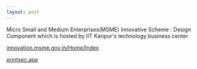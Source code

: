 ```yaml
---
layout: post
---
```


Micro Small and Medium Enterprises(MSME) Innovative Scheme : Design Component which is hosted by IIT Kanpur's technology business center

[innovation.msme.gov.in/Home/Index](https://innovation.msme.gov.in/Home/Index)

[printsec.app](printsec.app)

